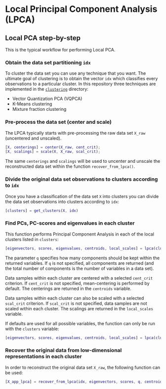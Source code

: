 # Local Principal Component Analysis (LPCA)

## Local PCA step-by-step

This is the typical workflow for performing Local PCA.

### Obtain the data set partitioning `idx`

To cluster the data set you can use any technique that you want. The ultimate goal of clustering is to obtain the vector `idx` which classifies every observations to a particular cluster. In this repository three techniques are implemented in the [`clustering`](https://github.com/burn-research/reduced-order-modelling/tree/master/clustering) directory:

- Vector Quantization PCA (VQPCA)
- K-Means clustering
- Mixture fraction clustering

### Pre-process the data set (center and scale)

The LPCA typically starts with pre-processing the raw data set `X_raw` (uncentered and unscaled).

```matlab
[X, centerings] = center(X_raw, cent_crit);
[X, scalings] = scale(X, X_raw, scal_crit);
```

The same `centerings` and `scalings` will be used to uncenter and unscale the reconstructed data set within the function `recover_from_lpca()`.

### Divide the original data set observations to clusters according to `idx`

Once you have a classification of the data set `X` into clusters you can divide the data set observations into clusters according to `idx`:

```matlab
[clusters] = get_clusters(X, idx)
```

### Find PCs, PC-scores and eigenvalues in each cluster

This function performs Principal Component Analysis in each of the local clusters listed in `clusters`:

```matlab
[eigenvectors, scores, eigenvalues, centroids, local_scales] = lpca(clusters, q, cent_crit, scal_crit)
```

The parameter `q` specifies how many components should be kept within the returned variables. If `q` is not specified, all components are returned (and the total number of components is the number of variables in a data set).

Data samples within each cluster are centered with a selected `cent_crit` criterion. If `cent_crit` is not specified, mean-centering is performed by default. The centerings are returned in the `centroids` variable.

Data samples within each cluster can also be scaled with a selected `scal_crit` criterion. If `scal_crit` is not specified, data samples are not scaled within each cluster. The scalings are returned in the `local_scales` variable.

If defaults are used for all possible variables, the function can only be run with the `clusters` variable:

```matlab
[eigenvectors, scores, eigenvalues, centroids, local_scales] = lpca(clusters)
```

### Recover the original data from low-dimensional representations in each cluster

In order to reconstruct the original data set `X_raw`, the following function can be used:

```matlab
[X_app_lpca] = recover_from_lpca(idx, eigenvectors, scores, q, centroids, local_scalings, centerings, scalings)
```
